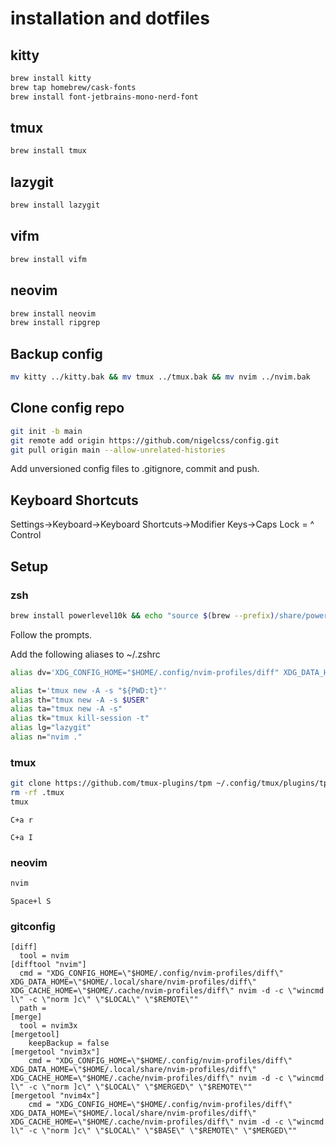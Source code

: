 # installation and dotfiles

## kitty

```zsh
brew install kitty
brew tap homebrew/cask-fonts
brew install font-jetbrains-mono-nerd-font
```

## tmux

```zsh
brew install tmux
```

## lazygit

```zsh
brew install lazygit
```

## vifm

```zsh
brew install vifm
```

## neovim

```zsh
brew install neovim
brew install ripgrep
```

## Backup config

```zsh
mv kitty ../kitty.bak && mv tmux ../tmux.bak && mv nvim ../nvim.bak
```

## Clone config repo

```zsh
git init -b main
git remote add origin https://github.com/nigelcss/config.git
git pull origin main --allow-unrelated-histories
```

Add unversioned config files to .gitignore, commit and push.

## Keyboard Shortcuts

Settings->Keyboard->Keyboard Shortcuts->Modifier Keys->Caps Lock = ^ Control

## Setup

### zsh

```zsh
brew install powerlevel10k && echo "source $(brew --prefix)/share/powerlevel10k/powerlevel10k.zsh-theme" >>~/.zshrc && source ~/.zshrc
```

Follow the prompts.

Add the following aliases to ~/.zshrc

```zsh
alias dv='XDG_CONFIG_HOME="$HOME/.config/nvim-profiles/diff" XDG_DATA_HOME="$HOME/.local/share/nvim-profiles/diff" XDG_CACHE_HOME="$HOME/.cache/nvim-profiles/diff" nvim -d -c "wincmd l" -c "norm ]c"'

alias t='tmux new -A -s "${PWD:t}"'
alias th="tmux new -A -s $USER"
alias ta="tmux new -A -s"
alias tk="tmux kill-session -t"
alias lg="lazygit"
alias n="nvim ."
```

### tmux

```zsh
git clone https://github.com/tmux-plugins/tpm ~/.config/tmux/plugins/tpm
rm -rf .tmux
tmux
```

`C+a r`

`C+a I`

### neovim

```zsh
nvim
```

`Space+l S`

### gitconfig
```
[diff]
  tool = nvim
[difftool "nvim"]
  cmd = "XDG_CONFIG_HOME=\"$HOME/.config/nvim-profiles/diff\" XDG_DATA_HOME=\"$HOME/.local/share/nvim-profiles/diff\" XDG_CACHE_HOME=\"$HOME/.cache/nvim-profiles/diff\" nvim -d -c \"wincmd l\" -c \"norm ]c\" \"$LOCAL\" \"$REMOTE\""
  path = 
[merge]
  tool = nvim3x
[mergetool]
	keepBackup = false
[mergetool "nvim3x"]
	cmd = "XDG_CONFIG_HOME=\"$HOME/.config/nvim-profiles/diff\" XDG_DATA_HOME=\"$HOME/.local/share/nvim-profiles/diff\" XDG_CACHE_HOME=\"$HOME/.cache/nvim-profiles/diff\" nvim -d -c \"wincmd l\" -c \"norm ]c\" \"$LOCAL\" \"$MERGED\" \"$REMOTE\""
[mergetool "nvim4x"]
	cmd = "XDG_CONFIG_HOME=\"$HOME/.config/nvim-profiles/diff\" XDG_DATA_HOME=\"$HOME/.local/share/nvim-profiles/diff\" XDG_CACHE_HOME=\"$HOME/.cache/nvim-profiles/diff\" nvim -d -c \"wincmd l\" -c \"norm ]c\" \"$LOCAL\" \"$BASE\" \"$REMOTE\" \"$MERGED\""
```
